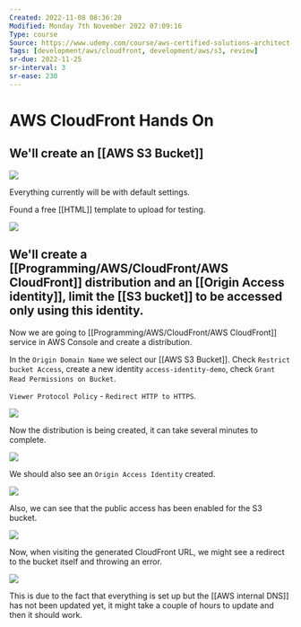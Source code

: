 ```yaml
---
Created: 2022-11-08 08:36:20
Modified: Monday 7th November 2022 07:09:16
Type: course
Source: https://www.udemy.com/course/aws-certified-solutions-architect-associate-saa-c01/?xref=E0Aed11STH4LPUQvCz0GJFABTmM=
Tags: [development/aws/cloudfront, development/aws/s3, review]
sr-due: 2022-11-25
sr-interval: 3
sr-ease: 230
---
```


# AWS CloudFront Hands On

## We'll create an [[AWS S3 Bucket]]

![](2019-12-31-07-53-56.png)

Everything currently will be with default settings. 

Found a free [[HTML]] template to upload for testing.

![](2019-12-31-07-58-30.png)

## We'll create a [[Programming/AWS/CloudFront/AWS CloudFront]] distribution and an [[Origin Access identity]], limit the [[S3 bucket]] to be accessed only using this identity.

Now we are going to [[Programming/AWS/CloudFront/AWS CloudFront]] service in AWS Console and create a distribution.

In the `Origin Domain Name` we select our [[AWS S3 Bucket]].
Check `Restrict bucket Access`, create a new identity `access-identity-demo`, check `Grant Read Permissions on Bucket`.

`Viewer Protocol Policy` - `Redirect HTTP to HTTPS`.

![](2019-12-31-08-04-03.png)

Now the distribution is being created, it can take several minutes to complete.

![](2019-12-31-08-05-01.png)

We should also see an `Origin Access Identity` created.

![](2019-12-31-08-05-59.png)

Also, we can see that the public access has been enabled for the S3 bucket. 

![](2019-12-31-08-07-31.png)

Now, when visiting the generated CloudFront URL, we might see a redirect to the bucket itself and throwing an error.

![](2019-12-31-08-18-16.png)

This is due to the fact that everything is set up but the [[AWS internal DNS]] has not been updated yet, it might take a couple of hours to update and then it should work.